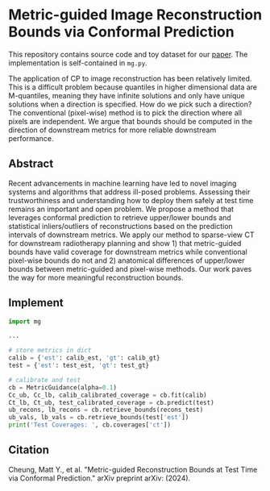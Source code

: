 # Metric-guided Image Reconstruction Bounds via Conformal Prediction

This repository contains source code and toy dataset for our [paper](https://arxiv.org). The implementation is self-contained in `mg.py`.

The application of CP to image reconstruction has been relatively limited.
This is a difficult problem because quantiles in higher dimensional data are M-quantiles, meaning they have infinite solutions and only have unique solutions when a direction is specified. How do we pick such a direction? The conventional (pixel-wise) method is to pick the direction where all pixels are independent. We argue that bounds should be computed in the direction of downstream metrics for more reliable downstream performance.

## Abstract

Recent advancements in machine learning have led to novel imaging systems and algorithms that address ill-posed problems. 
Assessing their trustworthiness and understanding how to deploy them safely at test time remains an important and open problem.
We propose a method that leverages conformal prediction to retrieve upper/lower bounds and statistical inliers/outliers of reconstructions based on the prediction intervals of downstream metrics.
We apply our method to sparse-view CT for downstream radiotherapy planning and show 1) that metric-guided bounds have valid coverage for downstream metrics while conventional pixel-wise bounds do not and 2) anatomical differences of upper/lower bounds between metric-guided and pixel-wise methods.
Our work paves the way for more meaningful reconstruction bounds.

## Implement
```python
import mg

...

# store metrics in dict
calib = {'est': calib_est, 'gt': calib_gt}
test = {'est': test_est, 'gt': test_gt}

# calibrate and test
cb = MetricGuidance(alpha=0.1)
Cc_ub, Cc_lb, calib_calibrated_coverage = cb.fit(calib)
Ct_lb, Ct_ub, test_calibrated_coverage = cb.predict(test)
ub_recons, lb_recons = cb.retrieve_bounds(recons_test)
ub_vals, lb_vals = cb.retrieve_bounds(test['est'])
print('Test Coverages: ', cb.coverages['ct'])
```

## Citation
Cheung, Matt Y., et al. "Metric-guided Reconstruction Bounds at Test Time via Conformal Prediction." arXiv preprint arXiv: (2024).